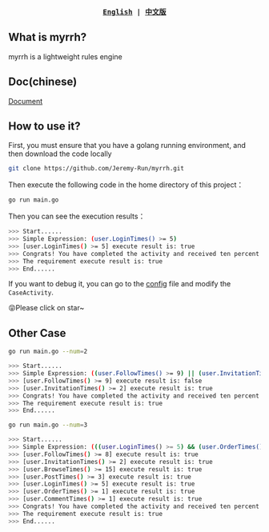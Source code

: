 <div align="center">
<strong>
<samp>

[English](https://github.com/Jeremy-Run/myrrh/blob/main/README.md) | [中文版](https://github.com/Jeremy-Run/myrrh/blob/main/README_CN.md)

</samp>
</strong>
</div>

## What is myrrh?
myrrh is a lightweight rules engine

## Doc(chinese)
[Document](https://zhuanlan.zhihu.com/p/668588745)

## How to use it?

 First, you must ensure that you have a golang running environment, and then download the code locally

```bash
git clone https://github.com/Jeremy-Run/myrrh.git
```

Then execute the following code in the home directory of this project：

```bash
go run main.go
```

Then you can see the execution results：

```bash
>>> Start......
>>> Simple Expression: (user.LoginTimes() >= 5) 
>>> [user.LoginTimes() >= 5] execute result is: true 
>>> Congrats! You have completed the activity and received ten percent off coupon reward 
>>> The requirement execute result is: true 
>>> End......
```

If you want to debug it, you can go to the [config](config/config.go) file and modify the `CaseActivity`.

😝Please click on star~

## Other Case

```bash
go run main.go --num=2
```

```bash
>>> Start......
>>> Simple Expression: ((user.FollowTimes() >= 9) || (user.InvitationTimes() >= 2)) 
>>> [user.FollowTimes() >= 9] execute result is: false 
>>> [user.InvitationTimes() >= 2] execute result is: true 
>>> Congrats! You have completed the activity and received ten percent off coupon reward 
>>> The requirement execute result is: true 
>>> End......
```

```bash
go run main.go --num=3
```

```bash
>>> Start......
>>> Simple Expression: (((user.LoginTimes() >= 5) && (user.OrderTimes() >= 1) && (user.CommentTimes() >= 1)) || ((user.BrowseTimes() >= 15) && (user.PostTimes() >= 3) && ((user.FollowTimes() >= 8) || (user.InvitationTimes() >= 2)))) 
>>> [user.FollowTimes() >= 8] execute result is: true 
>>> [user.InvitationTimes() >= 2] execute result is: true 
>>> [user.BrowseTimes() >= 15] execute result is: true 
>>> [user.PostTimes() >= 3] execute result is: true 
>>> [user.LoginTimes() >= 5] execute result is: true 
>>> [user.OrderTimes() >= 1] execute result is: true 
>>> [user.CommentTimes() >= 1] execute result is: true 
>>> Congrats! You have completed the activity and received ten percent off coupon reward 
>>> The requirement execute result is: true 
>>> End......
```

